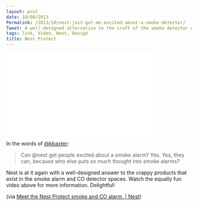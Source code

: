 ```yaml
---
layout: post
date: 10/08/2013
Permalink: /2013/10/nest-just-got-me-excited-about-a-smoke-detector/
Tweet: A well-designed alternative to the cruft of the smoke detector market.
tags: link, Video, Nest, Design
title: Nest Protect
---
```


<iframe id="video" width="400" height="225" src="//www.youtube.com/embed/QXp-LYBXwfo?feature=player_embedded" frameborder="0" allowfullscreen></iframe><br />

<p>In the words of <a href="https://twitter.com/kbaxter/status/387576444114583552" title="Kyle Baxter - Twitter">@kbaxter</a>:</p>

<blockquote>Can @nest get people excited about a smoke alarm? Yes. Yes, they can, because who else puts so much thought into smoke alarms?</blockquote>

<p>Nest is at it again with a well-designed answer to the crappy products that exist in the smoke alarm and CO detector spaces. Watch the equally fun video above for more information. Delightful!</p>

<p>(via <a href="http://nest.com/blog/2013/10/08/meet-the-nest-protect-smoke-and-co-alarm/">Meet the Nest Protect smoke and CO alarm. | Nest</a>)</p>